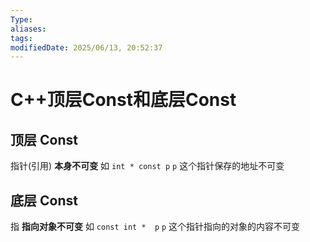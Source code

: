 ```yaml
---
Type: 
aliases: 
tags: 
modifiedDate: 2025/06/13, 20:52:37
---
```


# C++顶层Const和底层Const

## 顶层 Const

指针(引用) **本身不可变**
如
`int * const p`
`p` 这个指针保存的地址不可变

## 底层 Const

指 **指向对象不可变**
如
`const int *  p`
`p` 这个指针指向的对象的内容不可变
